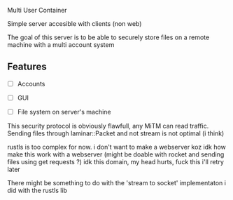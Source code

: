 Multi User Container

Simple server accesible with clients (non web)

The goal of this server is to be able to securely store files on a remote machine with a multi account system

## Features 
- [ ] Accounts
- [ ] GUI
- [ ] File system on server's machine


This security protocol is obviously flawfull, any MiTM can read traffic.
Sending files through laminar::Packet and not stream is not optimal (i think)

rustls is too complex for now.
i don't want to make a webserver koz idk how make this work with a webserver (might be doable with rocket and sending files using get requests ?) idk this domain, my head hurts, fuck this i'll retry later

There might be something to do with the 'stream to socket' implementaton i did with the rustls lib
